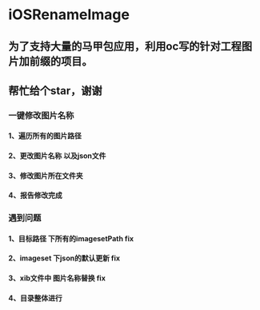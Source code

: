 # iOSRenameImage

## 为了支持大量的马甲包应用，利用oc写的针对工程图片加前缀的项目。
## 帮忙给个star，谢谢

### 一键修改图片名称

#### 1、遍历所有的图片路径
#### 2、更改图片名称 以及json文件
#### 3、修改图片所在文件夹
#### 4、报告修改完成

### **遇到问题**

#### 1、目标路径 下所有的imagesetPath 	fix
#### 2、imageset  下json的默认更新		fix
#### 3、xib文件中 图片名称替换 			fix
#### 4、目录整体进行					
